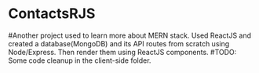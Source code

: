 # ContactsRJS
#Another project used to learn more about MERN stack. Used ReactJS and created a database(MongoDB) and its API routes from scratch using Node/Express. Then render them using ReactJS components.
#TODO: Some code cleanup in the client-side folder.
